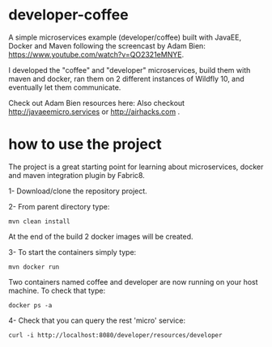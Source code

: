 # developer-coffee
A simple microservices example (developer/coffee) built with JavaEE, Docker and Maven following the screencast by Adam Bien: https://www.youtube.com/watch?v=QO2321eMNYE.

I developed the "coffee" and "developer" microservices, build them with maven and docker, ran them on 2 different instances of Wildfly 10, and eventually let them communicate.

Check out Adam Bien resources here: Also checkout http://javaeemicro.services or http://airhacks.com .

# how to use the project
The project is a great starting point for learning about microservices, docker and maven integration plugin by Fabric8. 

1- Download/clone the repository project.

2- From parent directory type: 

`mvn clean install`

At the end of the build 2 docker images will be created.

3- To start the containers simply type:

`mvn docker run`

Two containers named coffee and developer are now running on your host machine. To check that type:

`docker ps -a`

4- Check that you can query the rest 'micro' service:

`curl -i http://localhost:8080/developer/resources/developer`



